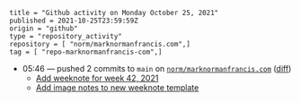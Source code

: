 ```
title = "Github activity on Monday October 25, 2021"
published = 2021-10-25T23:59:59Z
origin = "github"
type = "repository_activity"
repository = [ "norm/marknormanfrancis.com",]
tag = [ "repo-marknormanfrancis-com",]
```

* 05:46 — pushed 2 commits to `main` on [`norm/marknormanfrancis.com`](https://github.com/norm/marknormanfrancis.com) ([diff](https://github.com/norm/marknormanfrancis.com/compare/ce43b7dacc3e9ed22aa93a2fc32728a2d6b5e897..998d59d046029fdfdadf123c5027eb40deb6d478))
  * [Add weeknote for week 42, 2021](https://github.com/norm/marknormanfrancis.com/commit/b8ec0962b53fc6e0d990822e64937ef80839ddc0)
  * [Add image notes to new weeknote template](https://github.com/norm/marknormanfrancis.com/commit/998d59d046029fdfdadf123c5027eb40deb6d478)

